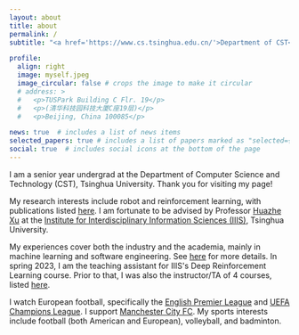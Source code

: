 ```yaml
---
layout: about
title: about
permalink: /
subtitle: "<a href='https://www.cs.tsinghua.edu.cn/'>Department of CST</a>, <a href='https://www.tsinghua.edu.cn/'>Tsinghua University</a>. Institution email: zhengrc19 at mails.tsinghua.edu.cn"

profile:
  align: right
  image: myself.jpeg
  image_circular: false # crops the image to make it circular
  # address: >
  #   <p>TUSPark Building C Flr. 19</p>
  #   <p>(清华科技园科技大厦C座19层)</p>
  #   <p>Beijing, China 100085</p>

news: true  # includes a list of news items
selected_papers: true # includes a list of papers marked as "selected={true}"
social: true  # includes social icons at the bottom of the page
---
```


<!-- Write your biography here. Tell the world about yourself. Link to your favorite [subreddit](http://reddit.com). You can put a picture in, too. The code is already in, just name your picture `prof_pic.jpg` and put it in the `img/` folder.

Put your address / P.O. box / other info right below your picture. You can also disable any these elements by editing `profile` property of the YAML header of your `_pages/about.md`. Edit `_bibliography/papers.bib` and Jekyll will render your [publications page](/al-folio/publications/) automatically.

Link to your social media connections, too. This theme is set up to use [Font Awesome icons](http://fortawesome.github.io/Font-Awesome/) and [Academicons](https://jpswalsh.github.io/academicons/), like the ones below. Add your Facebook, Twitter, LinkedIn, Google Scholar, or just disable all of them. -->

I am a senior year undergrad at the Department of Computer Science and Technology (CST), Tsinghua University. Thank you for visiting my page!

My research interests include robot and reinforcement learning, with publications listed <a href='publications'>here</a>. I am fortunate to be advised by Professor <a href='http://hxu.rocks'>Huazhe Xu</a> at the <a href='https://iiis.tsinghua.edu.cn/en/'>Institute for Interdisciplinary Information Sciences (IIIS)</a>, Tsinghua University.

My experiences cover both the industry and the academia, mainly in machine learning and software engineering. See <a href='cv'>here</a> for more details. In spring 2023, I am the teaching assistant for IIIS's Deep Reinforcement Learning course. Prior to that, I was also the instructor/TA of 4 courses, listed <a href='teaching'>here</a>.

I watch European football, specifically the <a href='https://www.premierleague.com/'>English Premier League</a> and <a href='https://www.uefa.com/uefachampionsleague/'>UEFA Champions League</a>. I support <a href='https://www.mancity.com/'>Manchester City FC</a>. My sports interests include football (both American and European), volleyball, and badminton.
<!-- This website is still under construction, so you are welcome to check out my <a href='https://scholar.google.com/citations?user=gwUGHwsAAAAJ'>Google Scholar</a>, <a href='https://github.com/zhengrc19'>Github</a>, and <a href='https://www.linkedin.com/in/ray-zheng-366053132'>Linkedin</a> profiles to learn more about me :-) -->
